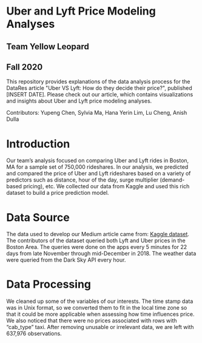 # Uber and Lyft Price Modeling Analyses
## Team Yellow Leopard
## Fall 2020

This repository provides explanations of the data analysis process for the DataRes article "Uber VS Lyft: How do they decide their price?", published [INSERT DATE]. Please check out our article, which contains visualizations and insights about Uber and Lyft price modeling analyses.

Contributors: Yupeng Chen, Sylvia Ma, Hana Yerin Lim, Lu Cheng, Anish Dulla

# Introduction
Our team’s analysis focused on comparing Uber and Lyft rides in Boston, MA for a sample set of 750,000 rideshares. In our analysis, we predicted and compared the price of Uber and Lyft rideshares based on a variety of predictors such as distance, hour of the day, surge multiplier (demand-based pricing), etc. We collected our data from Kaggle and used this rich dataset to build a price prediction model.

# Data Source
The data used to develop our Medium article came from: [Kaggle dataset](https://www.kaggle.com/brllrb/uber-and-lyft-dataset-boston-ma). The contributors of the dataset queried both Lyft and Uber prices in the Boston Area. The queries were done on the apps every 5 minutes for 22 days from late November through mid-December in 2018. The weather data were queried from the Dark Sky API every hour.


# Data Processing
We cleaned up some of the variables of our interests. The time stamp data was in Unix format, so we converted them to fit in the local time zone so that it could be more applicable when assessing how time influences price. We also noticed that there were no prices associated with rows with “cab_type” taxi. After removing unusable or irrelevant data, we are left with 637,976 observations. 
